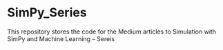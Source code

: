 # SimPy_Series
This repository stores the code for the Medium articles to Simulation with SimPy and Machine Learning – Sereis
